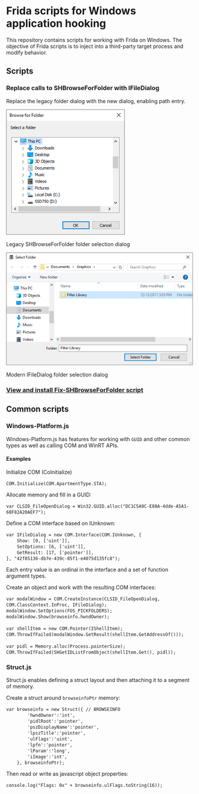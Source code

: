 # Frida scripts for Windows application hooking
This repository contains scripts for working with Frida on Windows.  The objective of Frida scripts is to inject into a third-party target process and modify behavior.

## Scripts

### Replace calls to SHBrowseForFolder with IFileDialog
Replace the legacy folder dialog with the new dialog, enabling path entry.

![Legacy SHBrowseForFolder folder selection dialog](./Fix-SHBrowseForFolder/gfx/SHBrowseForFolder.png)

Legacy SHBrowseForFolder folder selection dialog 

![Modern IFileDialog folder selection dialog](./Fix-SHBrowseForFolder/gfx/IFileDialog.png)

Modern IFileDialog folder selection dialog

### [View and install Fix-SHBrowseForFolder script](./Fix-SHBrowseForFolder/README.md)

## Common scripts

### Windows-Platform.js
Windows-Platform.js has features for working with `GUID` and other common types as well as calling COM and WinRT APIs.

#### Examples

Initialize COM (CoInitialize)
```
COM.Initialize(COM.ApartmentType.STA);
```

Allocate memory and fill in a GUID:
```
var CLSID_FileOpenDialog = Win32.GUID.alloc("DC1C5A9C-E88A-4dde-A5A1-60F82A20AEF7");
```

Define a COM interface based on IUnknown:
```
var IFileDialog = new COM.Interface(COM.IUnknown, {
	Show: [0, ['uint']],
	SetOptions: [6, ['uint']],
	GetResult: [17, ['pointer']],
}, "42f85136-db7e-439c-85f1-e4075d135fc8");
```
Each entry value is an ordinal in the interface and a set of function argument types.

Create an object and work with the resulting COM interfaces:
```
var modalWindow = COM.CreateInstance(CLSID_FileOpenDialog, COM.ClassContext.InProc, IFileDialog);
modalWindow.SetOptions(FOS_PICKFOLDERS);
modalWindow.Show(browseinfo.hwndOwner);

var shellItem = new COM.Pointer(IShellItem);
COM.ThrowIfFailed(modalWindow.GetResult(shellItem.GetAddressOf()));

var pidl = Memory.alloc(Process.pointerSize);
COM.ThrowIfFailed(SHGetIDListFromObject(shellItem.Get(), pidl));
```

### Struct.js
Struct.js enables defining a struct layout and then attaching it to a segment of memory.

Create a struct around `browseinfoPtr` memory:
```
var browseinfo = new Struct({ // BROWSEINFO
		'hwndOwner':'int',
		'pidlRoot':'pointer',
		'pszDisplayName':'pointer',
		'lpszTitle':'pointer',
		'ulFlags':'uint',
		'lpfn':'pointer',
		'lParam':'long',
		'iImage':'int',
	}, browseinfoPtr);
```

Then read or write as javascript object properties:
```
console.log("Flags: 0x" + browseinfo.ulFlags.toString(16));
```